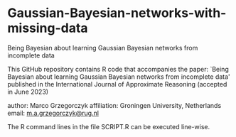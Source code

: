 # Gaussian-Bayesian-networks-with-missing-data
Being Bayesian about learning Gaussian Bayesian networks from incomplete data

This GitHub repository contains R code that accompanies the paper:
`Being Bayesian about learning Gaussian Bayesian networks from incomplete data'
published in the International Journal of Approximate Reasoning 
(accepted in June 2023)

author: Marco Grzegorczyk
affiliation: Groningen University, Netherlands
email: m.a.grzegorczyk@rug.nl

The R command lines in the file SCRIPT.R can be executed line-wise.
